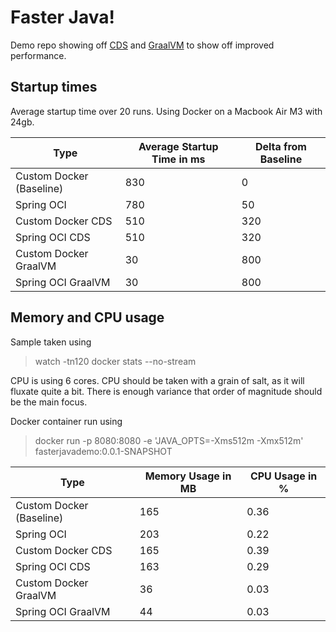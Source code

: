 # Faster Java!

Demo repo showing off [CDS](https://docs.spring.io/spring-framework/reference/integration/cds.html)
and [GraalVM](https://docs.spring.io/spring-boot/reference/packaging/native-image/index.html) to show off improved
performance.

## Startup times

Average startup time over 20 runs. Using Docker on a Macbook Air M3 with 24gb.

| Type                     | Average Startup Time in ms | Delta from Baseline |
|--------------------------|----------------------------|---------------------|
| Custom Docker (Baseline) | 830                        | 0                   |
| Spring OCI               | 780                        | 50                  |
| Custom Docker CDS        | 510                        | 320                 |
| Spring OCI CDS           | 510                        | 320                 |
| Custom Docker GraalVM    | 30                         | 800                 |
| Spring OCI GraalVM       | 30                         | 800                 |

## Memory and CPU usage

Sample taken using

> watch -tn120 docker stats --no-stream

CPU is using 6 cores. CPU should be taken with a grain of salt, as it will fluxate quite a bit.
There is enough variance that order of magnitude should be the main focus.

Docker container run using

> docker run -p 8080:8080 -e 'JAVA_OPTS=-Xms512m -Xmx512m' fasterjavademo:0.0.1-SNAPSHOT

| Type                     | Memory Usage in MB | CPU Usage in % |
|--------------------------|--------------------|----------------|
| Custom Docker (Baseline) | 165                | 0.36           |
| Spring OCI               | 203                | 0.22           |
| Custom Docker CDS        | 165                | 0.39           |
| Spring OCI CDS           | 163                | 0.29           |
| Custom Docker GraalVM    | 36                 | 0.03           |
| Spring OCI GraalVM       | 44                 | 0.03           |